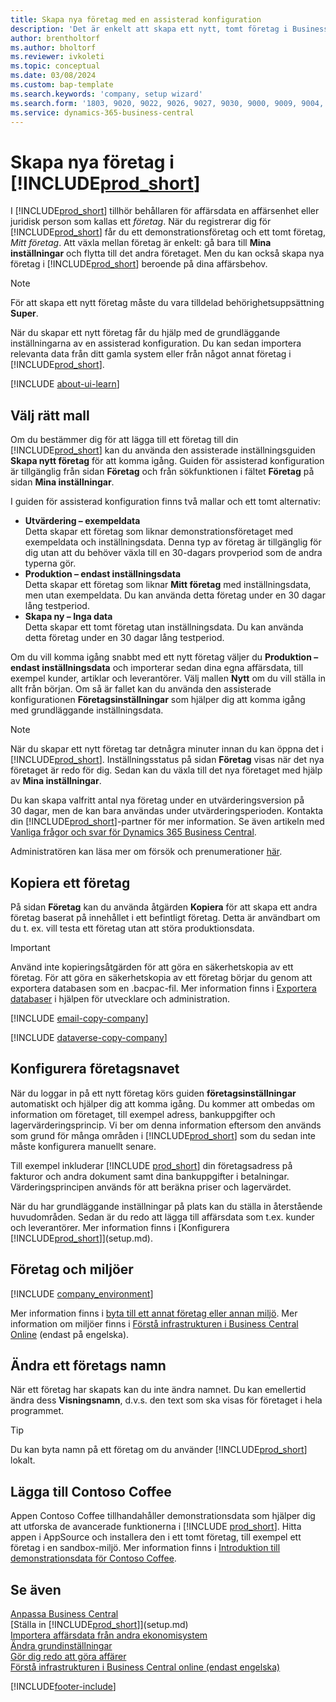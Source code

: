 ```yaml
---
title: Skapa nya företag med en assisterad konfiguration
description: 'Det är enkelt att skapa ett nytt, tomt företag i Business Central. En assisterad konfiguration hjälper dig genom stegen och du kan importera dina affärsdata.'
author: brentholtorf
ms.author: bholtorf
ms.reviewer: ivkoleti
ms.topic: conceptual
ms.date: 03/08/2024
ms.custom: bap-template
ms.search.keywords: 'company, setup wizard'
ms.search.form: '1803, 9020, 9022, 9026, 9027, 9030, 9000, 9009, 9004, 9005, 9024, 9006, 9007, 9010, 9016, 9017'
ms.service: dynamics-365-business-central
---
```

# <a name="create-new-companies-in-"></a>Skapa nya företag i [!INCLUDE[prod_short](includes/prod_short.md)]

I [!INCLUDE[prod_short](includes/prod_short.md)] tillhör behållaren för affärsdata en affärsenhet eller juridisk person som kallas ett *företag*. När du registrerar dig för [!INCLUDE[prod_short](includes/prod_short.md)] får du ett demonstrationsföretag och ett tomt företag, *Mitt företag*. Att växla mellan företag är enkelt: gå bara till **Mina inställningar** och flytta till det andra företaget. Men du kan också skapa nya företag i [!INCLUDE[prod_short](includes/prod_short.md)] beroende på dina affärsbehov.  

> [!NOTE]
> För att skapa ett nytt företag måste du vara tilldelad behörighetsuppsättning **Super**.

När du skapar ett nytt företag får du hjälp med de grundläggande inställningarna av en assisterad konfiguration. Du kan sedan importera relevanta data från ditt gamla system eller från något annat företag i [!INCLUDE[prod_short](includes/prod_short.md)].  

[!INCLUDE [about-ui-learn](includes/about-ui-learn.md)]

## <a name="choose-the-right-template"></a>Välj rätt mall

Om du bestämmer dig för att lägga till ett företag till din [!INCLUDE[prod_short](includes/prod_short.md)] kan du använda den assisterade inställningsguiden **Skapa nytt företag** för att komma igång. Guiden för assisterad konfiguration är tillgänglig från sidan **Företag** och från sökfunktionen i fältet **Företag** på sidan **Mina inställningar**.  

I guiden för assisterad konfiguration finns två mallar och ett tomt alternativ:

- **Utvärdering – exempeldata**  
    Detta skapar ett företag som liknar demonstrationsföretaget med exempeldata och inställningsdata. Denna typ av företag är tillgänglig för dig utan att du behöver växla till en 30-dagars provperiod som de andra typerna gör.  
- **Produktion – endast inställningsdata**  
    Detta skapar ett företag som liknar **Mitt företag** med inställningsdata, men utan exempeldata. Du kan använda detta företag under en 30 dagar lång testperiod.  
- **Skapa ny – Inga data**  
    Detta skapar ett tomt företag utan inställningsdata. Du kan använda detta företag under en 30 dagar lång testperiod.  

Om du vill komma igång snabbt med ett nytt företag väljer du **Produktion – endast inställningsdata** och importerar sedan dina egna affärsdata, till exempel kunder, artiklar och leverantörer. Välj mallen **Nytt** om du vill ställa in allt från början. Om så är fallet kan du använda den assisterade konfigurationen **Företagsinställningar** som hjälper dig att komma igång med grundläggande inställningsdata.  

> [!NOTE]  
> När du skapar ett nytt företag tar detnågra minuter innan du kan öppna det i [!INCLUDE[prod_short](includes/prod_short.md)]. Inställningsstatus på sidan **Företag** visas när det nya företaget är redo för dig. Sedan kan du växla till det nya företaget med hjälp av **Mina inställningar**.  

Du kan skapa valfritt antal nya företag under en utvärderingsversion på 30 dagar, men de kan bara användas under utvärderingsperioden. Kontakta din [!INCLUDE[prod_short](includes/prod_short.md)]-partner för mer information. Se även artikeln med [Vanliga frågor och svar för Dynamics 365 Business Central](trial-faq.md).  

Administratören kan läsa mer om försök och prenumerationer [här](/dynamics365/business-central/dev-itpro/administration/trials-subscriptions).  

## <a name="copy-a-company"></a>Kopiera ett företag

På sidan **Företag** kan du använda åtgärden **Kopiera** för att skapa ett andra företag baserat på innehållet i ett befintligt företag. Detta är användbart om du t. ex. vill testa ett företag utan att störa produktionsdata.

> [!Important]
> Använd inte kopieringsåtgärden för att göra en säkerhetskopia av ett företag. För att göra en säkerhetskopia av ett företag börjar du genom att exportera databasen som en .bacpac-fil. Mer information finns i [Exportera databaser](/dynamics365/business-central/dev-itpro/administration/tenant-admin-center-database-export) i hjälpen för utvecklare och administration.

[!INCLUDE [email-copy-company](includes/email-copy-company.md)]

[!INCLUDE [dataverse-copy-company](includes/dataverse-copy-company.md)]

## <a name="set-up-the-company"></a>Konfigurera företagsnavet

När du loggar in på ett nytt företag körs guiden **företagsinställningar** automatiskt och hjälper dig att komma igång. Du kommer att ombedas om information om företaget, till exempel adress, bankuppgifter och lagervärderingsprincip. Vi ber om denna information eftersom den används som grund för många områden i [!INCLUDE[prod_short](includes/prod_short.md)] som du sedan inte måste konfigurera manuellt senare.  

Till exempel inkluderar [!INCLUDE [prod_short](includes/prod_short.md)] din företagsadress på fakturor och andra dokument samt dina bankuppgifter i betalningar. Värderingsprincipen används för att beräkna priser och lagervärdet.  

När du har grundläggande inställningar på plats kan du ställa in återstående huvudområden. Sedan är du redo att lägga till affärsdata som t.ex. kunder och leverantörer. Mer information finns i [Konfigurera [!INCLUDE[prod_short](includes/prod_short.md)]](setup.md).  

## <a name="companies-and-environments"></a>Företag och miljöer

[!INCLUDE [company_environment](includes/company_environment.md)]

Mer information finns i [byta till ett annat företag eller annan miljö](ui-organization-switch.md). Mer information om miljöer finns i [Förstå infrastrukturen i Business Central Online](/dynamics365/business-central/dev-itpro/administration/tenant-environment-topology) (endast på engelska).  

## <a name="changing-a-companys-name"></a>Ändra ett företags namn

När ett företag har skapats kan du inte ändra namnet. Du kan emellertid ändra dess **Visningsnamn**, d.v.s. den text som ska visas för företaget i hela programmet.  

> [!TIP]
> Du kan byta namn på ett företag om du använder [!INCLUDE[prod_short](includes/prod_short.md)] lokalt.

## <a name="add-contoso-coffee"></a>Lägga till Contoso Coffee

Appen Contoso Coffee tillhandahåller demonstrationsdata som hjälper dig att utforska de avancerade funktionerna i [!INCLUDE [prod_short](includes/prod_short.md)]. Hitta appen i AppSource och installera den i ett tomt företag, till exempel ett företag i en sandbox-miljö. Mer information finns i [Introduktion till demonstrationsdata för Contoso Coffee](contoso-coffee/contoso-coffee-intro.md).  

## <a name="see-also"></a>Se även

[Anpassa Business Central](ui-customizing-overview.md)  
[Ställa in [!INCLUDE[prod_short](includes/prod_short.md)]](setup.md)  
[Importera affärsdata från andra ekonomisystem](across-import-data-configuration-packages.md)  
[Ändra grundinställningar](ui-change-basic-settings.md)  
[Gör dig redo att göra affärer](ui-get-ready-business.md)  
[Förstå infrastrukturen i Business Central online (endast engelska)](/dynamics365/business-central/dev-itpro/administration/tenant-environment-topology)  


[!INCLUDE[footer-include](includes/footer-banner.md)]
